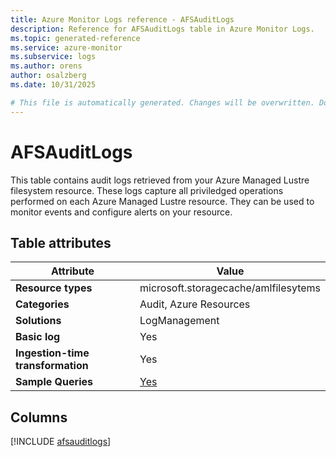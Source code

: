 ```yaml
---
title: Azure Monitor Logs reference - AFSAuditLogs
description: Reference for AFSAuditLogs table in Azure Monitor Logs.
ms.topic: generated-reference
ms.service: azure-monitor
ms.subservice: logs
ms.author: orens
author: osalzberg
ms.date: 10/31/2025

# This file is automatically generated. Changes will be overwritten. Do not change this file directly.
---
```


# AFSAuditLogs

This table contains audit logs retrieved from your Azure Managed Lustre filesystem resource. These logs capture all priviledged operations performed on each Azure Managed Lustre resource. They can be used to monitor events and configure alerts on your resource.


## Table attributes

|Attribute|Value|
|---|---|
|**Resource types**|microsoft.storagecache/amlfilesytems|
|**Categories**|Audit, Azure Resources|
|**Solutions**| LogManagement|
|**Basic log**|Yes|
|**Ingestion-time transformation**|Yes|
|**Sample Queries**|[Yes](/azure/azure-monitor/reference/queries/afsauditlogs)|



## Columns
  
[!INCLUDE [afsauditlogs](~/reusable-content/ce-skilling/azure/includes/azure-monitor/reference/tables/afsauditlogs-include.md)]
